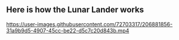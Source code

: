 

## Here is how the Lunar Lander works
https://user-images.githubusercontent.com/72703317/206881856-31a9b9d5-4907-45cc-be22-d5c7c20d843b.mp4

